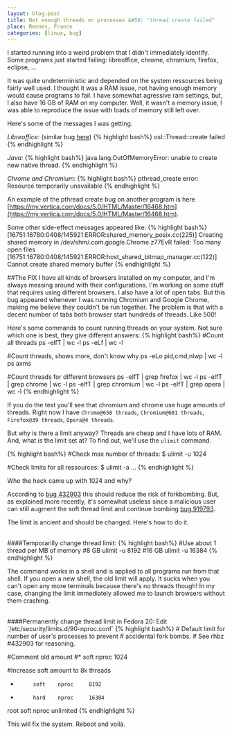 ```yaml
---
layout: blog-post
title: Not enough threads or processes &#58; "thread create failed"
place: Rennes, France
categories: [linux, bug]
---
```


I started running into a weird problem that I didn't immediately identify. Some programs just started failing: libreoffice, chrome, chromium, firefox, eclipse, ...

It was quite undeterministic and depended on the system ressources being fairly well used. I thought it was a RAM issue, not having enough memory would cause programs to fail. I have somewhat agressive ram settings, but, I also have 16 GB of RAM on my computer. Well, it wasn't a memory issue, I was able to reproduce the issue with loads of memory still left over.

Here's some of the messages I was getting.

*Libreoffice:* (similar bug [here](https://bugs.freedesktop.org/show_bug.cgi?id=73300))
{% highlight bash%}
osl::Thread::create failed
{% endhighlight %}

*Java:*
{% highlight bash%}
java.lang.OutOfMemoryError: unable to create new native thread.
{% endhighlight %}

*Chrome and Chromium:*
{% highlight bash%}
pthread_create error: Resource temporarily unavailable
{% endhighlight %}

<!--more-->

An example of the pthread create bug on another program is here [https://my.vertica.com/docs/5.0/HTML/Master/16468.htm](https://my.vertica.com/docs/5.0/HTML/Master/16468.htm).

Some other side-effect messages appeared like:
{% highlight bash%}
[16751:16780:0408/145921:ERROR:shared_memory_posix.cc(225)] Creating shared memory in /dev/shm/.com.google.Chrome.z77EvR failed: Too many open files
[16751:16780:0408/145921:ERROR:host_shared_bitmap_manager.cc(122)] Cannot create shared memory buffer
{% endhighlight %}

##The FIX
I have all kinds of browsers installed on my computer, and I'm always messing around with their configurations. I'm working on some stuff that requires using different browsers. I also have a lot of open tabs. But this bug appeared whenever I was running Chromium and Google Chrome, making me believe they couldn't be run together. The problem is that with a decent number of tabs both browser start hundreds of threads. Like 500!

Here's some commands to count running threads on your system. Not sure which one is best, they give different answers:
{% highlight bash%}
#Count all threads
ps -elfT | wc -l 
ps -eLf  | wc -l

#Count threads, shows more, don't know why
ps -eLo pid,cmd,nlwp | wc -l
ps axms

#Count threads for different browsers
ps -elfT | grep firefox | wc -l
ps -elfT | grep chrome | wc -l
ps -elfT | grep chromium | wc -l
ps -elfT | grep opera | wc -l
{% endhighlight %}

If you do the test you'll see that chromium and chrome use huge amounts of threads. Right now I have `Chrome@658 threads`, `Chromium@601 threads`, `Firefox@39 threads`, `Opera@4 threads`.

But why is there a limit anyway? Threads are cheap and I have lots of RAM. And, what *is* the limit set at? To find out, we'll use the `ulimit` command.

{% highlight bash%}
#Check max number of threads:
$ ulimit -u
1024

#Check limits for all ressources:
$ ulimit -a
...
{% endhighlight %}

Who the heck came up with 1024 and why?

According to [bug 432903](https://bugzilla.redhat.com/show_bug.cgi?id=432903) this should reduce the risk of forkbombing. But, as explained more recently, it's somewhat useless since a malicious user can still augment the soft thread limit and continue bombing [bug 919793](https://bugzilla.redhat.com/show_bug.cgi?id=919793).

The limit is ancient and should be changed. Here's how to do it.

<br>
####Temporarilly change thread limit:
{% highlight bash%}
#Use about 1 thread per MB of memory
#8 GB
ulimit -u 8192
#16 GB
ulimit -u 16384
{% endhighlight %}

The command works in a shell and is applied to all programs run from that shell. If you open a new shell, the old limit will apply. It sucks when you can't open any more terminals because there's no threads though! In my case, changing the limit immediately allowed me to launch browsers without them crashing.

<br>
####Permanently change thread limit in Fedora 20:
Edit `/etc/security/limits.d/90-nproc.conf`
{% highlight bash%}
# Default limit for number of user's processes to prevent
# accidental fork bombs.
# See rhbz #432903 for reasoning.

#Comment old amount
#*          soft    nproc     1024

#Increase soft amount to 8k threads
*          soft    nproc     8192
*          hard    nproc     16384
root       soft    nproc     unlimited
{% endhighlight %}

This will fix the system. Reboot and voilà.
